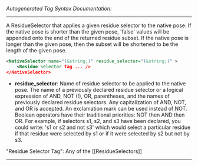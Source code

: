 <!-- THIS IS AN AUTOGENERATED FILE: Don't edit it directly, instead change the schema definition in the code itself. -->

_Autogenerated Tag Syntax Documentation:_

---
A ResidueSelector that applies a given residue selector to the native pose. If the native pose is shorter than the given pose, 'false' values will be appended onto the end of the returned residue subset. If the native pose is longer than the given pose, then the subset will be shortened to be the length of the given pose.

```xml
<NativeSelector name="(&string;)" residue_selector="(&string;)" >
    <Residue Selector Tag ... />
</NativeSelector>
```

-   **residue_selector**: Name of residue selector to be applied to the native pose. The name of a previously declared residue selector or a logical expression of AND, NOT (!), OR, parentheses, and the names of previously declared residue selectors. Any capitalization of AND, NOT, and OR is accepted. An exclamation mark can be used instead of NOT. Boolean operators have their traditional priorities: NOT then AND then OR. For example, if selectors s1, s2, and s3 have been declared, you could write: 's1 or s2 and not s3' which would select a particular residue if that residue were selected by s1 or if it were selected by s2 but not by s3.


"Residue Selector Tag": Any of the [[ResidueSelectors]]

---
